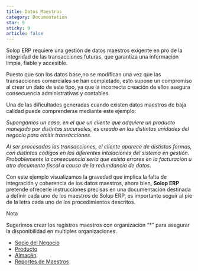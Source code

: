 ```yaml
---
title: Datos Maestros
category: Documentation
star: 9
sticky: 9
article: false
---
```


Solop ERP requiere una gestión de datos maestros exigente en pro de la integridad de las transacciones futuras, que garantiza una información limpia, fiable y accesible.

Puesto que son los datos base,no se modifican una vez que las transacciones comerciales se han completado, esto supone un compromiso al crear un dato de este tipo, ya que la incorrecta creación de ellos asegura consecuencia administrativas y contables.

Una de las dificultades generadas cuando existen datos maestros de baja calidad puede comprenderse mediante este ejemplo:

_Supongamos un caso, en el que un cliente que adquiere un producto manejado por distintas sucursales, es creado en las distintas unidades del negocio para emitir transacciones._

_Al ser procesadas las transacciones, el cliente aparece de dististas formas, con distintos códigos en las diferentes intalaciones del sistema en gestión. Probablemente la consecuencia sería que exista errores en la facturación u otro documento fiscal a causa de la redundancia de datos._

Con este ejemplo visualizamos la gravedad que implica la falta de integración y coherencia de los datos maestros, ahora bien, **Solop ERP** pretende ofrecerle instrucciones precisas en una documentación destinada a definir cada uno de los maestros de Solop ERP, es importante seguir al pie de la letra cada uno de los procedimientos descritos.

Nota

Sugerimos crear los registros maestros con organización “\*” para asegurar la disponibilidad en multiples organizaciones.

- [Socio del Negocio](business-partner)
- [Producto](product)
- [Almacén](store)
- [Reportes de Maestros](teacher-report)
